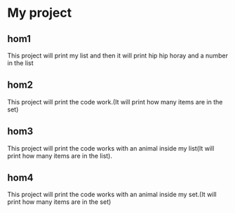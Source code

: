 # My project
## hom1
This project will print my list and then it will print hip hip horay and a number in the list
## hom2
This project will print the code work.(It will print how many items are in the set)
## hom3
This project will print the code works with an animal inside my list(It will print how many items are in the list).
## hom4
This project will print the code works with an animal inside my set.(It will print how many items are in the set)
